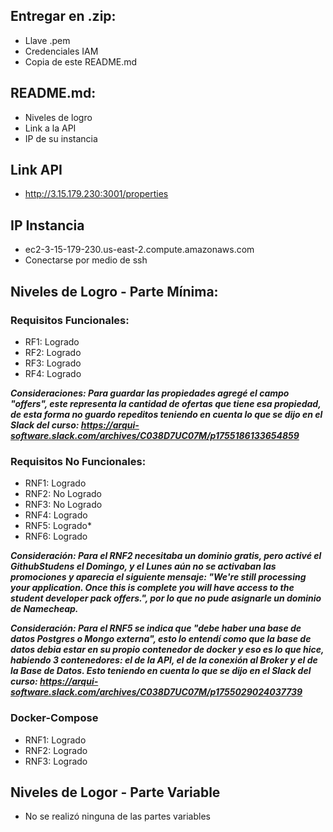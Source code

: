## Entregar en .zip:
- Llave .pem
- Credenciales IAM
- Copia de este README.md

## README.md:
- Niveles de logro
- Link a la API
- IP de su instancia

## Link API
- http://3.15.179.230:3001/properties

## IP Instancia
- ec2-3-15-179-230.us-east-2.compute.amazonaws.com
- Conectarse por medio de ssh 

## Niveles de Logro - Parte Mínima:

### Requisitos Funcionales:
- RF1: Logrado 
- RF2: Logrado
- RF3: Logrado
- RF4: Logrado

***Consideraciones: Para guardar las propiedades agregé el campo "offers", este representa la cantidad de ofertas que tiene esa propiedad, de esta forma no guardo repeditos teniendo en cuenta lo que se dijo en el Slack del curso: https://arqui-software.slack.com/archives/C038D7UC07M/p1755186133654859***

### Requisitos No Funcionales:
- RNF1: Logrado
- RNF2: No Logrado
- RNF3: No Logrado
- RNF4: Logrado
- RNF5: Logrado*
- RNF6: Logrado

***Consideración: Para el RNF2 necesitaba un dominio gratis, pero activé el GithubStudens el Domingo, y el Lunes aún no se activaban las promociones y aparecia el siguiente mensaje: "We're still processing your application. Once this is complete you will have access to the student developer pack offers.", por lo que no pude asignarle un dominio de Namecheap.***

***Consideración: Para el RNF5 se indica que "debe haber una base de datos Postgres o Mongo externa", esto lo entendí como que la base de datos debia estar en su propio contenedor de docker y eso es lo que hice, habiendo 3 contenedores: el de la API, el de la conexión al Broker y el de la Base de Datos. Esto teniendo en cuenta lo que se dijo en el Slack del curso: https://arqui-software.slack.com/archives/C038D7UC07M/p1755029024037739***

### Docker-Compose
- RNF1: Logrado
- RNF2: Logrado
- RNF3: Logrado

## Niveles de Logor - Parte Variable
- No se realizó ninguna de las partes variables
